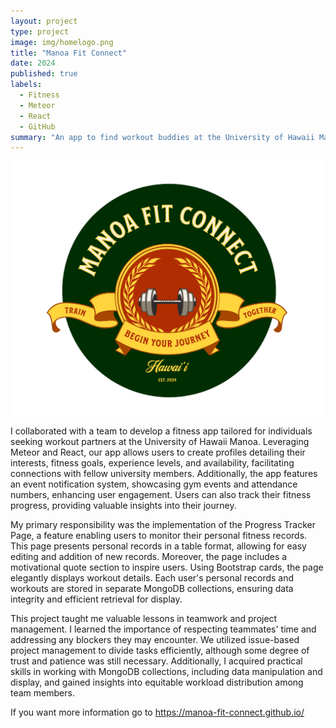 ```yaml
---
layout: project
type: project
image: img/homelogo.png
title: "Manoa Fit Connect"
date: 2024
published: true
labels:
  - Fitness
  - Meteor
  - React
  - GitHub
summary: "An app to find workout buddies at the University of Hawaii Manoa"
---
```


<img class="img-fluid" src="../img/homelogo.png">

I collaborated with a team to develop a fitness app tailored for individuals seeking workout partners at the University of Hawaii Manoa. Leveraging Meteor and React, our app allows users to create profiles detailing their interests, fitness goals, experience levels, and availability, facilitating connections with fellow university members. Additionally, the app features an event notification system, showcasing gym events and attendance numbers, enhancing user engagement. Users can also track their fitness progress, providing valuable insights into their journey.

My primary responsibility was the implementation of the Progress Tracker Page, a feature enabling users to monitor their personal fitness records. This page presents personal records in a table format, allowing for easy editing and addition of new records. Moreover, the page includes a motivational quote section to inspire users. Using Bootstrap cards, the page elegantly displays workout details. Each user's personal records and workouts are stored in separate MongoDB collections, ensuring data integrity and efficient retrieval for display.

This project taught me valuable lessons in teamwork and project management. I learned the importance of respecting teammates' time and addressing any blockers they may encounter. We utilized issue-based project management to divide tasks efficiently, although some degree of trust and patience was still necessary. Additionally, I acquired practical skills in working with MongoDB collections, including data manipulation and display, and gained insights into equitable workload distribution among team members.


If you want more information go to <a href="https://manoa-fit-connect.github.io/">https://manoa-fit-connect.github.io/</a>


